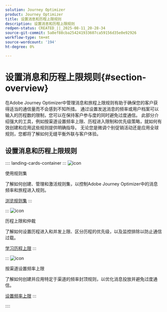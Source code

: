 ```yaml
---
solution: Journey Optimizer
product: Journey Optimizer
title: 设置消息和历程上限规则
description: 设置消息和历程上限规则
redpen-status: CREATED_||_2025-08-11_20-28-34
source-git-commit: 5a8ef88cba254241933607ca59156d35e0e92926
workflow-type: tm+mt
source-wordcount: '194'
ht-degree: 0%

---
```



# 设置消息和历程上限规则{#section-overview}

在Adobe Journey Optimizer中管理消息和旅程上限规则有助于确保您的客户获得适当的通信量而不会感到不知所措。 通过设置发送消息的频率或用户档案可以输入的历程数的限制，您可以在保持客户参与度的同时避免过度通信。 此部分介绍强大的工具，例如按渠道设置频率上限、历程进入限制和优先级策略，就如何有效创建和应用这些规则提供明确指导。 无论您是微调个别促销活动还是应用全球规则，您都将了解如何无缝平衡外联与客户体验。

## 设置消息和历程上限规则

:::: landing-cards-container
:::
![icon](https://cdn.experienceleague.adobe.com/icons/gear.svg)

使用规则集

了解如何创建、管理和激活规则集，以控制Adobe Journey Optimizer中的消息频率和旅程进入规则。

[浏览规则集](../using/conflict-prioritization/rule-sets.md)
:::

:::
![icon](https://cdn.experienceleague.adobe.com/icons/list-check.svg)

历程上限和仲裁

了解如何设置历程进入和并发上限、区分历程的优先级，以及监控排除以防止通信过载。

[学习历程上限](../using/conflict-prioritization/journey-capping.md)
:::

:::
![icon](https://cdn.experienceleague.adobe.com/icons/circle-play.svg)

按渠道设置频率上限

了解如何创建并应用特定于渠道的频率封顶规则，以优化消息投放并避免过度通信。

[设置频率上限](../using/conflict-prioritization/channel-capping.md)
:::

::::
